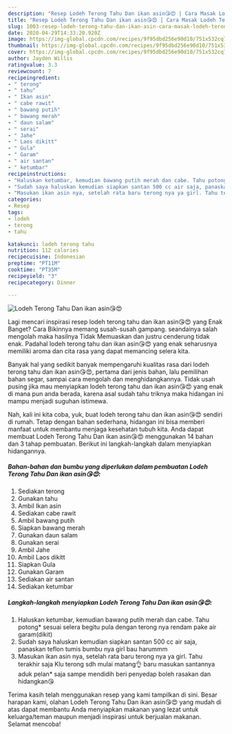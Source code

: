 ```yaml
---
description: "Resep Lodeh Terong Tahu Dan ikan asin😘😍 | Cara Masak Lodeh Terong Tahu Dan ikan asin😘😍 Yang Bikin Ngiler"
title: "Resep Lodeh Terong Tahu Dan ikan asin😘😍 | Cara Masak Lodeh Terong Tahu Dan ikan asin😘😍 Yang Bikin Ngiler"
slug: 1003-resep-lodeh-terong-tahu-dan-ikan-asin-cara-masak-lodeh-terong-tahu-dan-ikan-asin-yang-bikin-ngiler
date: 2020-04-29T14:33:20.920Z
image: https://img-global.cpcdn.com/recipes/9f95dbd256e90d10/751x532cq70/lodeh-terong-tahu-dan-ikan-asin😘😍-foto-resep-utama.jpg
thumbnail: https://img-global.cpcdn.com/recipes/9f95dbd256e90d10/751x532cq70/lodeh-terong-tahu-dan-ikan-asin😘😍-foto-resep-utama.jpg
cover: https://img-global.cpcdn.com/recipes/9f95dbd256e90d10/751x532cq70/lodeh-terong-tahu-dan-ikan-asin😘😍-foto-resep-utama.jpg
author: Jayden Willis
ratingvalue: 3.3
reviewcount: 7
recipeingredient:
- " terong"
- " tahu"
- " Ikan asin"
- " cabe rawit"
- " bawang putih"
- " bawang merah"
- " daun salam"
- " serai"
- " Jahe"
- " Laos dikitt"
- " Gula"
- " Garam"
- " air santan"
- " ketumbar"
recipeinstructions:
- "Haluskan ketumbar, kemudian bawang putih merah dan cabe. Tahu potong* sesuai selera begitu pula dengan terong nya rendam pake air garam(dikit)"
- "Sudah saya haluskan kemudian siapkan santan 500 cc air saja, panaskan teflon tumis bumbu nya girl bau harummm"
- "Masukan ikan asin nya, setelah rata baru terong nya ya girl. Tahu terakhir saja Klu terong sdh mulai matang👌 baru masukan santannya aduk pelan* saja sampe mendidih beri penyedap boleh rasakan dan hidangkan😘"
categories:
- Resep
tags:
- lodeh
- terong
- tahu

katakunci: lodeh terong tahu 
nutrition: 112 calories
recipecuisine: Indonesian
preptime: "PT11M"
cooktime: "PT35M"
recipeyield: "3"
recipecategory: Dinner

---
```



![Lodeh Terong Tahu Dan ikan asin😘😍](https://img-global.cpcdn.com/recipes/9f95dbd256e90d10/751x532cq70/lodeh-terong-tahu-dan-ikan-asin😘😍-foto-resep-utama.jpg)

Lagi mencari inspirasi resep lodeh terong tahu dan ikan asin😘😍 yang Enak Banget? Cara Bikinnya memang susah-susah gampang. seandainya salah mengolah maka hasilnya Tidak Memuaskan dan justru cenderung tidak enak. Padahal lodeh terong tahu dan ikan asin😘😍 yang enak seharusnya memiliki aroma dan cita rasa yang dapat memancing selera kita.

Banyak hal yang sedikit banyak mempengaruhi kualitas rasa dari lodeh terong tahu dan ikan asin😘😍, pertama dari jenis bahan, lalu pemilihan bahan segar, sampai cara mengolah dan menghidangkannya. Tidak usah pusing jika mau menyiapkan lodeh terong tahu dan ikan asin😘😍 yang enak di mana pun anda berada, karena asal sudah tahu triknya maka hidangan ini mampu menjadi suguhan istimewa.




Nah, kali ini kita coba, yuk, buat lodeh terong tahu dan ikan asin😘😍 sendiri di rumah. Tetap dengan bahan sederhana, hidangan ini bisa memberi manfaat untuk membantu menjaga kesehatan tubuh kita. Anda dapat membuat Lodeh Terong Tahu Dan ikan asin😘😍 menggunakan 14 bahan dan 3 tahap pembuatan. Berikut ini langkah-langkah dalam menyiapkan hidangannya.

<!--inarticleads1-->

##### Bahan-bahan dan bumbu yang diperlukan dalam pembuatan Lodeh Terong Tahu Dan ikan asin😘😍:

1. Sediakan  terong
1. Gunakan  tahu
1. Ambil  Ikan asin
1. Sediakan  cabe rawit
1. Ambil  bawang putih
1. Siapkan  bawang merah
1. Gunakan  daun salam
1. Gunakan  serai
1. Ambil  Jahe
1. Ambil  Laos dikitt
1. Siapkan  Gula
1. Gunakan  Garam
1. Sediakan  air santan
1. Sediakan  ketumbar




<!--inarticleads2-->

##### Langkah-langkah menyiapkan Lodeh Terong Tahu Dan ikan asin😘😍:

1. Haluskan ketumbar, kemudian bawang putih merah dan cabe. Tahu potong* sesuai selera begitu pula dengan terong nya rendam pake air garam(dikit)
1. Sudah saya haluskan kemudian siapkan santan 500 cc air saja, panaskan teflon tumis bumbu nya girl bau harummm
1. Masukan ikan asin nya, setelah rata baru terong nya ya girl. Tahu terakhir saja Klu terong sdh mulai matang👌 baru masukan santannya aduk pelan* saja sampe mendidih beri penyedap boleh rasakan dan hidangkan😘




Terima kasih telah menggunakan resep yang kami tampilkan di sini. Besar harapan kami, olahan Lodeh Terong Tahu Dan ikan asin😘😍 yang mudah di atas dapat membantu Anda menyiapkan makanan yang lezat untuk keluarga/teman maupun menjadi inspirasi untuk berjualan makanan. Selamat mencoba!
